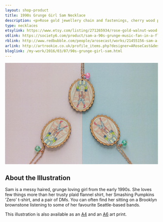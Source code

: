 ```yaml
---
layout: shop-product
title: 1990s Grunge Girl Sam Necklace
description: <p>Rose gold jewellery chain and fastenings, cherry wood pendant printed with a watercolour illustration with protective gloss seal. Hand assembled with a blue decorative bead.</p>
type: necklaces
etsylink: https://www.etsy.com/listing/271265934/rose-gold-walnut-wood-pendant-necklace
s6link: https://society6.com/product/sam-a-90s-grunge-music-fan-in-a-flannel-shirt-band-t-shirt-dm-boots_print#1=45
rblink: http://www.redbubble.com/people/arosecast/works/21455156-sam-a-90s-grunge-music-fan-in-a-flannel-shirt-band-t-shirt-dm-boots
arlink: http://artrookie.co.uk/profile_items.php?designer=ARoseCast&design=8861
bloglink: /my-work/2016/03/07/90s-grunge-girl-sam.html
---
```


<div class="carosel">
    <img src="/assets/shop/sam-grunge-girl-rose-gold-wooden-necklace.jpg" alt="Rose Gold and Wooden Pendant Necklace with a printed illustration of 1990s Grunge Girl Sam, hand-made by A Rose Cast" title="Rose Gold and Wooden Pendant Necklace with a printed illustration of 1990s Grunge Girl Sam, hand-made by @arosecast">
</div>

<h2>About the Illustration</h2>
<p>Sam is a messy haired, grunge loving girl from the early 1990s. She loves few things more than her trusty plaid flannel shirt, her Smashing Pumpkins 'Zero' t-shirt, and a pair of DMs. You can often find her sitting on a Brooklyn brownstone listening to some of her favourite Seattle-based bands.</p>

This illustration is also available as an [A4](/shop/sam-grunge-girl-a4-art-print.html) and an [A6]() art print.